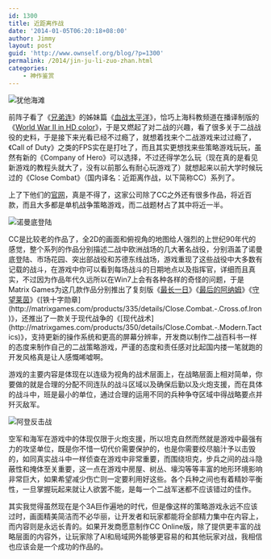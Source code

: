 ```yaml
---
id: 1300
title: 近距离作战
date: '2014-01-05T06:20:18+08:00'
author: Jimmy
layout: post
guid: 'http://www.ownself.org/blog/?p=1300'
permalink: /2014/jin-ju-li-zuo-zhan.html
categories:
    - 神作鉴赏
---
```


![犹他海滩](/wp-content/uploads/2014/01/UtahBeach-300x195.png)

前阵子看了《[兄弟连](http://movie.douban.com/subject/1307847/)》的姊妹篇《[血战太平洋](http://movie.douban.com/subject/1428176/)》，恰巧上海科教频道在播译制版的《[World War II in HD color](http://movie.douban.com/subject/20399314/)》，于是又燃起了对二战的兴趣，看了很多关于二战战役的史料，于是接下来光看已经不过瘾了，就想着找来个二战游戏来过过瘾了，《Call of Duty》之类的FPS实在是打吐了，而且其实更想找来些策略游戏玩玩，虽然有新的《Company of Hero》可以选择，不过还得学怎么玩（现在真的是看见新游戏的教程头就大了，没有以前那么有耐心玩游戏了）就想起来以前大学时候玩过的《Close Combat》（国内译名：近距离作战，以下简称CC）系列了。

上了下他们的[官网](http://matrixgames.com/)，真是不得了，这家公司除了CC之外还有很多作品，将近百款，而且大多都是单机战争策略游戏，而二战题材占了其中将近一半。

![诺曼底登陆](/wp-content/uploads/2014/01/InvadeNormandy-300x175.png)

CC是比较老的作品了，全2D的画面和俯视角的地图给人强烈的上世纪90年代的感觉，整个系列的作品分别描述二战中欧洲战场的几大著名战役，分别涵盖了诺曼底登陆、市场花园、突出部战役和苏德东线战场，游戏重现了这些战役中大多数有记载的战斗，在游戏中你可以看到每场战斗的日期地点以及指挥官，详细而且真实，不过因为作品年代久远所以在Win7上会有各种各样的奇怪的问题，于是Matrix Games为这几款作品分别推出了复刻版《[最长一日](http://matrixgames.com/products/368/details/Close.Combat:.The.Longest.Day)》《[最后的阿纳姆](http://matrixgames.com/products/386/details/Close.Combat.-.Last.Stand.Arnhem)》《[守望莱茵](http://matrixgames.com/products/363/details/Close.Combat.-.Wacht.am.Rhein.)》《[铁十字勋章](http://matrixgames.com/products/335/details/Close.Combat.-.Cross.of.Iron)》，还推出了一款关于现代战争的《[现代战术](http://matrixgames.com/products/350/details/Close.Combat.-.Modern.Tactics)》，支持更新的操作系统和更高的屏幕分辨率，开发商以制作二战百科书一样的态度来制作自己的二战策略游戏，严谨的态度和责任感对比起国内搂一笔就跑的开发风格真是让人感慨唏嘘啊。

游戏的主要内容是体现在以连级为视角的战术层面上，在战略层面上相对简单，你要做的就是合理的分配不同连队的战斗区域以及确保后勤以及火炮支援，而在具体的战斗中，班是最小的单位，通过合理的运用不同的兵种争夺区域中得战略要点并歼灭敌军。

![阿登反击战](/wp-content/uploads/2014/01/BattleofBulge.png)

空军和海军在游戏中的体现仅限于火炮支援，所以坦克自然而然就是游戏中最强有力的攻坚单位，既是你不惜一切代价需要保护的，也是你需要绞尽脑汁予以击毁的，如同真实战斗中一样侦查在游戏中非常重要，而围绕坦克，步兵之间的战斗隐蔽性和掩体至关重要，这一点在游戏中房屋、树丛、壕沟等等丰富的地形环境影响非常巨大，如果希望减少伤亡则一定要利用好这些。各个兵种之间也有着精妙平衡性，一旦掌握玩起来就让人欲罢不能，是每一个二战军迷都不应该错过的佳作。

其实我觉得虽然现在是个3A巨作遍地的时代，但是像这样的策略游戏永远不应该过时，画面精美简洁而不必华丽，让开发者和玩家都能将全部精力集中在内容上，而内容则是永远长青的。如果开发商愿意制作CC Online版，除了提供更丰富的战略层面的内容外，让玩家除了AI和局域网外能够更容易的和其他玩家对战，我相信也应该会是一个成功的作品的。